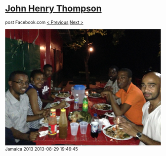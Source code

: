 # [John Henry Thompson](../README.md)
post Facebook.com
[< Previous](2013-08-29-26.md) [Next >](2013-08-29-28.md)

[![](../media/2013-08-29/Jamaica-2038.jpg)](../README.md)
Jamaica 2013
2013-08-29 19:46:45